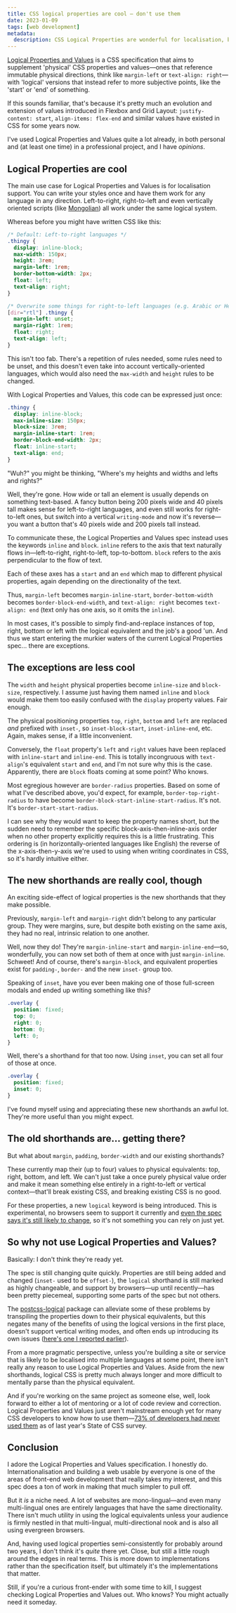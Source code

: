 ```yaml
---
title: CSS logical properties are cool — don't use them
date: 2023-01-09
tags: [web development]
metadata:
  description: CSS Logical Properties are wonderful for localisation, but they have some teething problems.
---
```


[Logical Properties and Values](https://developer.mozilla.org/en-US/docs/Web/CSS/CSS_Logical_Properties) is a CSS specification that aims to supplement 'physical' CSS properties and values—ones that reference immutable physical directions, think like `margin-left` or `text-align: right`—with 'logical' versions that instead refer to more subjective points, like the 'start' or 'end' of something.

If this sounds familiar, that's because it's pretty much an evolution and extension of values introduced in Flexbox and Grid Layout: `justify-content: start`, `align-items: flex-end` and similar values have existed in CSS for some years now.

I've used Logical Properties and Values quite a lot already, in both personal and (at least one time) in a professional project, and I have _opinions_.

## Logical Properties are cool

The main use case for Logical Properties and Values is for localisation support. You can write your styles once and have them work for any language in any direction. Left-to-right, right-to-left and even vertically oriented scripts (like [Mongolian](https://en.wikipedia.org/wiki/Mongolian_script)) all work under the same logical system.

Whereas before you might have written CSS like this:

```css
/* Default: Left-to-right languages */
.thingy {
  display: inline-block;
  max-width: 150px;
  height: 3rem;
  margin-left: 1rem;
  border-bottom-width: 2px;
  float: left;
  text-align: right;
}

/* Overwrite some things for right-to-left languages (e.g. Arabic or Hebrew) */
[dir="rtl"] .thingy {
  margin-left: unset;
  margin-right: 1rem;
  float: right;
  text-align: left;
}
```

This isn't too fab. There's a repetition of rules needed, some rules need to be unset, and this doesn't even take into account vertically-oriented languages, which would also need the `max-width` and `height` rules to be changed.

With Logical Properties and Values, this code can be expressed just once:

```css
.thingy {
  display: inline-block;
  max-inline-size: 150px;
  block-size: 3rem;
  margin-inline-start: 1rem;
  border-block-end-width: 2px;
  float: inline-start;
  text-align: end;
}
```

"Wuh?" you might be thinking, "Where's my heights and widths and lefts and rights?"

Well, they're gone. How wide or tall an element is usually depends on something text-based. A fancy button being 200 pixels wide and 40 pixels tall makes sense for left-to-right languages, and even still works for right-to-left ones, but switch into a vertical `writing-mode` and now it's reverse—you want a button that's 40 pixels wide and 200 pixels tall instead.

To communicate these, the Logical Properties and Values spec instead uses the keywords `inline` and `block`. `inline` refers to the axis that text naturally flows in—left-to-right, right-to-left, top-to-bottom. `block` refers to the axis perpendicular to the flow of text.

Each of these axes has a `start` and an `end` which map to different physical properties, again depending on the directionality of the text.

Thus, `margin-left` becomes `margin-inline-start`, `border-bottom-width` becomes `border-block-end-width`, and `text-align: right` becomes `text-align: end` (text only has one axis, so it omits the `inline`).

In most cases, it's possible to simply find-and-replace instances of top, right, bottom or left with the logical equivalent and the job's a good 'un. And thus we start entering the murkier waters of the current Logical Properties spec... there are exceptions.

## The exceptions are less cool

The `width` and `height` physical properties become `inline-size` and `block-size`, respectively. I assume just having them named `inline` and `block` would make them too easily confused with the `display` property values. Fair enough.

The physical positioning properties `top`, `right`, `bottom` and `left` are replaced _and_ prefixed with `inset-`, so `inset-block-start`, `inset-inline-end`, etc. Again, makes sense, if a little inconvenient.

Conversely, the `float` property's `left` and `right` values have been replaced with `inline-start` and `inline-end`. This is totally incongruous with `text-align`'s equivalent `start` and `end`, and I'm not sure why this is the case. Apparently, there are `block` floats coming at some point? Who knows.

Most egregious however are `border-radius` properties. Based on some of what I've described above, you'd expect, for example, `border-top-right-radius` to have become `border-block-start-inline-start-radius`. It's not. It's `border-start-start-radius`.

I can see why they would want to keep the property names short, but the sudden need to remember the specific block-axis-then-inline-axis order when no other property explicitly requires this is a little frustrating. This ordering is (in horizontally-oriented languages like English) the reverse of the x-axis-then-y-axis we're used to using when writing coordinates in CSS, so it's hardly intuitive either.

## The new shorthands are really cool, though

An exciting side-effect of logical properties is the new shorthands that they make possible.

Previously, `margin-left` and `margin-right` didn't belong to any particular group. They were margins, sure, but despite both existing on the same axis, they had no real, intrinsic relation to one another.

Well, now they do! They're `margin-inline-start` and `margin-inline-end`—so, wonderfully, you can now set both of them at once with just `margin-inline`. Schweet! And of course, there's `margin-block`, and equivalent properties exist for `padding-`, `border-` and the new `inset-` group too.

Speaking of `inset`, have you ever been making one of those full-screen modals and ended up writing something like this?

```css
.overlay {
  position: fixed;
  top: 0;
  right: 0;
  bottom: 0;
  left: 0;
}
```

Well, there's a shorthand for that too now. Using `inset`, you can set all four of those at once.

```css
.overlay {
  position: fixed;
  inset: 0;
}
```

I've found myself using and appreciating these new shorthands an awful lot. They're more useful than you might expect.

## The old shorthands are... getting there?

But what about `margin`, `padding`, `border-width` and our existing shorthands?

These currently map their (up to four) values to physical equivalents: top, right, bottom, and left. We can't just take a once purely physical value order and make it mean something else entirely in a right-to-left or vertical context—that'll break existing CSS, and breaking existing CSS is no good.

For these properties, a new `logical` keyword is being introduced. This is experimental, no browsers seem to support it currently and [even the spec says it's still likely to change](https://drafts.csswg.org/css-logical/#logical-shorthand-keyword), so it's not something you can rely on just yet.

## So why not use Logical Properties and Values?

Basically: I don't think they're ready yet.

The spec is still changing quite quickly. Properties are still being added and changed (`inset-` used to be `offset-`), the `logical` shorthand is still marked as highly changeable, and support by browsers—up until recently—has been pretty piecemeal, supporting some parts of the spec but not others.

The [postcss-logical](https://www.npmjs.com/package/postcss-logical) package can alleviate some of these problems by transpiling the properties down to their physical equivalents, but this negates many of the benefits of using the logical versions in the first place, doesn't support vertical writing modes, and often ends up introducing its own issues ([here's one I reported earlier](https://github.com/csstools/postcss-logical/issues/37)).

From a more pragmatic perspective, unless you're building a site or service that is likely to be localised into multiple languages at some point, there isn't really any reason to use Logical Properties and Values. Aside from the new shorthands, logical CSS is pretty much always longer and more difficult to mentally parse than the physical equivalent.

And if you're working on the same project as someone else, well, look forward to either a lot of mentoring or a lot of code review and correction. Logical Properties and Values just aren't mainstream enough yet for many CSS developers to know how to use them—[73% of developers had never used them](https://2022.stateofcss.com/en-US/features/layout/#logical_properties) as of last year's State of CSS survey.

## Conclusion

I adore the Logical Properties and Values specification. I honestly do. Internationalisation and building a web usable by everyone is one of the areas of front-end web development that really takes my interest, and this spec does a ton of work in making that much simpler to pull off.

But it _is_ a niche need. A lot of websites are mono-lingual—and even many multi-lingual ones are entirely languages that have the same directionality. There isn't much utility in using the logical equivalents unless your audience is firmly nestled in that multi-lingual, multi-directional nook and is also all using evergreen browsers.

And, having used logical properties semi-consistently for probably around two years, I don't think it's _quite_ there yet. Close, but still a little rough around the edges in real terms. This is more down to implementations rather than the specification itself, but ultimately it's the implementations that matter.

Still, if you're a curious front-ender with some time to kill, I suggest checking Logical Properties and Values out. Who knows? You might actually need it someday.
